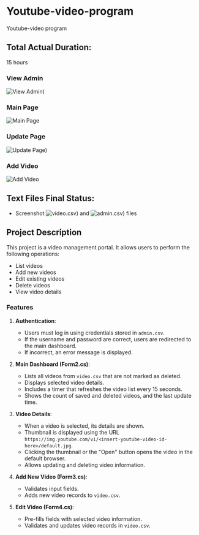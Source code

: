 # Youtube-video-program
Youtube-video program

## Total Actual Duration:
15 hours

### View Admin
![View Admin)](https://github.com/meguvercin/Youtube-video-program/assets/105549919/952fb5a6-47b1-4629-aeee-9cd9be653784)

### Main Page
![Main Page](https://github.com/meguvercin/Youtube-video-program/assets/105549919/b3358e41-51d6-4315-9661-8b35579b55f1)

### Update Page
![Update Page)](https://github.com/meguvercin/Youtube-video-program/assets/105549919/a5274434-8458-4703-9c33-faaaa0b5a093)

### Add Video
![Add Video](https://github.com/meguvercin/Youtube-video-program/assets/105549919/9e55b707-9a2b-4e30-971a-91712d87e89e)

## Text Files Final Status:
- Screenshot
![video.csv)](https://github.com/meguvercin/Youtube-video-program/assets/105549919/ebc5e71c-c08e-4886-be74-a803d7d70e2a) and ![admin.csv)](https://github.com/meguvercin/Youtube-video-program/assets/105549919/92bf86e8-a1b2-4541-b8ff-a46327525622) files



## Project Description
This project is a video management portal. It allows users to perform the following operations:
- List videos
- Add new videos
- Edit existing videos
- Delete videos
- View video details

### Features
1. **Authentication**: 
   - Users must log in using credentials stored in `admin.csv`.
   - If the username and password are correct, users are redirected to the main dashboard.
   - If incorrect, an error message is displayed.

2. **Main Dashboard (Form2.cs)**:
   - Lists all videos from `video.csv` that are not marked as deleted.
   - Displays selected video details.
   - Includes a timer that refreshes the video list every 15 seconds.
   - Shows the count of saved and deleted videos, and the last update time.

3. **Video Details**:
   - When a video is selected, its details are shown.
   - Thumbnail is displayed using the URL `https://img.youtube.com/vi/<insert-youtube-video-id-here>/default.jpg`.
   - Clicking the thumbnail or the "Open" button opens the video in the default browser.
   - Allows updating and deleting video information.

4. **Add New Video (Form3.cs)**:
   - Validates input fields.
   - Adds new video records to `video.csv`.

5. **Edit Video (Form4.cs)**:
   - Pre-fills fields with selected video information.
   - Validates and updates video records in `video.csv`.
